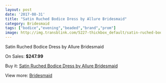 ```yaml
---
layout: post
date: '2017-08-31'
title: "Satin Ruched Bodice Dress by Allure Bridesmaid"
category: Bridesmaid
tags: ["bodice","evening","beaded","brand","prom"]
image: http://img.transblink.com/5227-thickbox_default/satin-ruched-bodice-dress-by-allure-bridesmaid.jpg
---
```

Satin Ruched Bodice Dress by Allure Bridesmaid

On Sales: **$247.99**
<a href="https://www.transblink.com/en/bridesmaid/1651-satin-ruched-bodice-dress-by-allure-bridesmaid.html"><amp-img layout="responsive" width="600" height="600" src="//img.transblink.com/5227-thickbox_default/satin-ruched-bodice-dress-by-allure-bridesmaid.jpg" alt="Satin Ruched Bodice Dress by Allure Bridesmaid 0" /></a>

Buy it: [Satin Ruched Bodice Dress by Allure Bridesmaid](https://www.transblink.com/en/bridesmaid/1651-satin-ruched-bodice-dress-by-allure-bridesmaid.html "Satin Ruched Bodice Dress by Allure Bridesmaid")

View more: [Bridesmaid](https://www.transblink.com/en/4-bridesmaid "Bridesmaid")